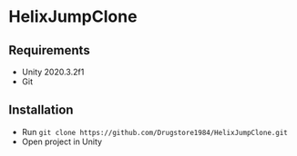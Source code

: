 # HelixJumpClone
## Requirements

* Unity 2020.3.2f1
* Git

## Installation

* Run `git clone https://github.com/Drugstore1984/HelixJumpClone.git`
* Open project in Unity
